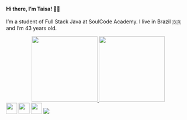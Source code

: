 <h4>Hi there, I’m Taisa! 👋🏻</h4>
<p>I’m a student of Full Stack Java at SoulCode Academy. I live in Brazil 🇧🇷 and I’m 43 years old.

<!--
**Taisaferreiraflavio/Taisaferreiraflavio** is a ✨ _special_ ✨ repository because its `README.md` (this file) appears on your GitHub profile.

Here are some ideas to get you started:

- 🔭 I’m currently working on ...
- 🌱 I’m currently learning ...
- 👯 I’m looking to collaborate on ...
- 🤔 I’m looking for help with ...
- 💬 Ask me about ...
- 📫 How to reach me: ...
- 😄 Pronouns: ...
- ⚡ Fun fact: ...
-->

<div align="center">
  <a href="https://github.com/Taisaferreiraflavio">
  <img height="180em" src="https://github-readme-stats.vercel.app/api?username=Taisaferreiraflavio&show_icons=true&theme=dracula&include_all_commits=true&count_private=true"/>
  <img height="180em" src="https://github-readme-stats.vercel.app/api/top-langs/?username=Taisaferreiraflavio&layout=compact&langs_count=7&theme=dracula"/>
</div>
  
  <div>
  <a href="https://www.linkedin.com/in/taisa-ferreira-flavio-009a7389" target="_blank"><img height="30px" src="https://img.shields.io/badge/LinkedIn-0077B5?style=for-the-badge&logo=linkedin&logoColor=white" target="_blank"/></a>
    <a href="https://instagram.com/taisaferreira.09@hotmail.com" target="_blank"><img height="30px" src="https://img.shields.io/badge/Instagram-E4405F?style=for-the-badge&logo=instagram&logoColor=white" target="_blank"/></a>
  <a href="mailto:taisaferreiraflavio@gmail.com"><img height="30px" src="https://img.shields.io/badge/Gmail-D14836?style=for-the-badge&logo=gmail&logoColor=white" target="_blank"/></a>
     <a href ="https://wa.me/5516992364321"><img src="https://img.shields.io/badge/WhatsApp-25D366?style=for-the-badge&logo=whatsapp&logoColor=white" target="_blank"></a>

  </div>
  
  
  


